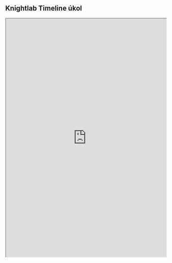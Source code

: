 ## Knightlab Timeline úkol
<iframe src="https://cdn.knightlab.com/libs/timeline3/latest/embed/index.html?source=19lfRqLfkClXgA3-pC-V5E1cBqKMIeYHF5-hSqfe-CLI&font=Default&lang=cz&initial_zoom=2&height=650" width=100% height=750></iframe>
